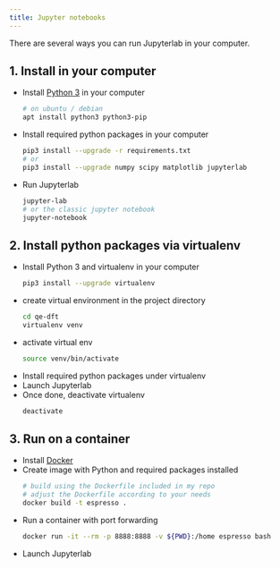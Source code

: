 ```yaml
---
title: Jupyter notebooks
---
```


There are several ways you can run Jupyterlab in your computer.

## 1. Install in your computer
- Install [Python 3](https://www.python.org) in your computer
    ```bash
    # on ubuntu / debian
    apt install python3 python3-pip
    ```
- Install required python packages in your computer
    ```bash
    pip3 install --upgrade -r requirements.txt
    # or
    pip3 install --upgrade numpy scipy matplotlib jupyterlab
    ```
- Run Jupyterlab
    ```bash
    jupyter-lab
    # or the classic jupyter notebook
    jupyter-notebook
    ```

## 2. Install python packages via virtualenv
- Install Python 3 and virtualenv in your computer
    ```bash
    pip3 install --upgrade virtualenv
    ```
- create virtual environment in the project directory
    ```bash
    cd qe-dft
    virtualenv venv
    ```
- activate virtual env
    ```bash
    source venv/bin/activate
    ```
- Install required python packages under virtualenv
- Launch Jupyterlab
- Once done, deactivate virtualenv
    ```bash
    deactivate
    ```

## 3. Run on a container
- Install [Docker](https://docs.docker.com/get-docker/)
- Create image with Python and required packages installed
    ```bash
    # build using the Dockerfile included in my repo
    # adjust the Dockerfile according to your needs
    docker build -t espresso .
    ```
- Run a container with port forwarding
    ```bash
    docker run -it --rm -p 8888:8888 -v ${PWD}:/home espresso bash
    ```
- Launch Jupyterlab
